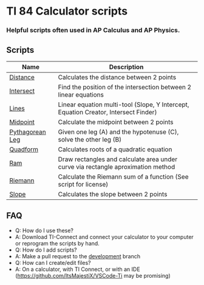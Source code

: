 # TI 84 Calculator scripts
### Helpful scripts often used in AP Calculus and AP Physics.

## Scripts
Name | Description
--- | ---
[Distance](scripts/DISTANCE.8xp) | Calculates the distance between 2 points
[Intersect](scripts/INTRSECT.8xp) | Find the position of the intersection between 2 linear equations
[Lines](scripts/LINES.8xp) | Linear equation multi-tool (Slope, Y Intercept, Equation Creator, Intersect Finder)
[Midpoint](scripts/MIDPOINT.8xp) | Calculate the midpoint between 2 points
[Pythagorean Leg](scripts/PYTHLEG.8xp) | Given one leg (A) and the hypotenuse (C), solve the other leg (B)
[Quadform](scripts/QUADFORM.8xp) | Calculates roots of a quadratic equation
[Ram](scripts/RAM.8xp) | Draw rectangles and calculate area under curve via rectangle aproximation method
[Riemann](scripts/RIEMANN.8xp) | Calculate the Riemann sum of a function (See script for license)
[Slope](scripts/SLOPE.8xp) | Calculates the slope between 2 points

## FAQ
* Q: How do I use these?
* A: Download TI-Connect and connect your calculator to your computer or reprogram the scripts by hand.
* Q: How do I add scripts?
* A: Make a pull request to the [development](../../tree/development) branch
* Q: How can I create/edit files?
* A: On a calculator, with TI Connect, or with an IDE (https://github.com/ItsMajestiX/VSCode-Ti may be promising)
